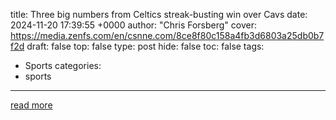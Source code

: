 title: Three big numbers from Celtics streak-busting win over Cavs
date: 2024-11-20 17:39:55 +0000
author: "Chris Forsberg"
cover: https://media.zenfs.com/en/csnne.com/8ce8f80c158a4fb3d6803a25db0b7f2d
draft: false
top: false
type: post
hide: false
toc: false
tags:
  - Sports
categories:
  - sports
---



[read more](https://www.nbcsportsboston.com/nba/boston-celtics/jayson-tatum-jaylen-brown-al-horford-cavaliers-win/668425/?partner=yahoo)
